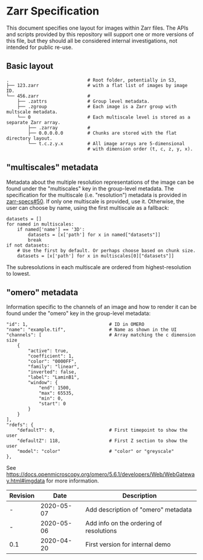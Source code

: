 # Zarr Specification

This document specifies one layout for images within Zarr files. The APIs and
scripts provided by this repository will support one or more versions of this
file, but they should all be considered internal investigations, not intended
for public re-use.

## Basic layout

```
.                             # Root folder, potentially in S3,
├── 123.zarr                  # with a flat list of images by image ID.
└── 456.zarr                  #
    ├── .zattrs               # Group level metadata.
    ├── .zgroup               # Each image is a Zarr group with multscale metadata.
    └── 0                     # Each multiscale level is stored as a separate Zarr array.
        ├── .zarray           #
        ├── 0.0.0.0.0         # Chunks are stored with the flat directory layout.
        └── t.c.z.y.x         # All image arrays are 5-dimensional
                              # with dimension order (t, c, z, y, x).
```

## "multiscales" metadata

Metadata about the multiple resolution representations of the image can be
found under the "multiscales" key in the group-level metadata.
The specification for the multiscale (i.e. "resolution") metadata is provided
in [zarr-specs#50](https://github.com/zarr-developers/zarr-specs/issues/50).
If only one multiscale is provided, use it. Otherwise, the user can choose by
name, using the first multiscale as a fallback:

```
datasets = []
for named in multiscales:
    if named['name'] == '3D':
        datasets = [x['path'] for x in named["datasets"]]
        break
if not datasets:
    # Use the first by default. Or perhaps choose based on chunk size.
    datasets = [x['path'] for x in multiscales[0]["datasets"]]
```

The subresolutions in each multiscale are ordered from highest-resolution
to lowest.

##  "omero" metadata

Information specific to the channels of an image and how to render it
can be found under the "omero" key in the group-level metadata:

```
"id": 1,                              # ID in OMERO
"name": "example.tif",                # Name as shown in the UI
"channels": [                         # Array matching the c dimension size
    {
        "active": true,
        "coefficient": 1,
        "color": "0000FF",
        "family": "linear",
        "inverted": false,
        "label": "LaminB1",
        "window": {
            "end": 1500,
            "max": 65535,
            "min": 0,
            "start": 0
        }
    }
],
"rdefs": {
    "defaultT": 0,                    # First timepoint to show the user
    "defaultZ": 118,                  # First Z section to show the user
    "model": "color"                  # "color" or "greyscale"
},
```


See https://docs.openmicroscopy.org/omero/5.6.1/developers/Web/WebGateway.html#imgdata
for more information.


| Revision   | Date         | Description                                |
| ---------- | ------------ | ------------------------------------------ |
| -          | 2020-05-07   | Add description of "omero" metadata        |
| -          | 2020-05-06   | Add info on the ordering of resolutions    |
| 0.1        | 2020-04-20   | First version for internal demo            |
